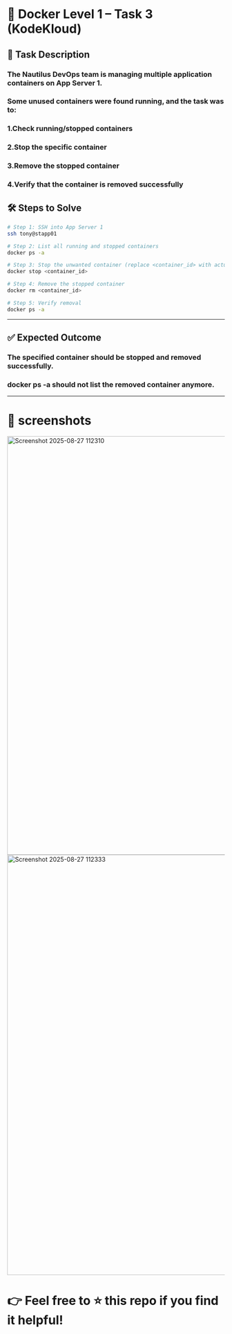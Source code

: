 # 🚀 Docker Level 1 – Task 3 (KodeKloud)
## 📌 Task Description

### The Nautilus DevOps team is managing multiple application containers on App Server 1.
### Some unused containers were found running, and the task was to:

### 1.Check running/stopped containers

### 2.Stop the specific container

### 3.Remove the stopped container

### 4.Verify that the container is removed successfully

## 🛠️ Steps to Solve
```bash
# Step 1: SSH into App Server 1
ssh tony@stapp01

# Step 2: List all running and stopped containers
docker ps -a

# Step 3: Stop the unwanted container (replace <container_id> with actual ID)
docker stop <container_id>

# Step 4: Remove the stopped container
docker rm <container_id>

# Step 5: Verify removal
docker ps -a
```
---
## ✅ Expected Outcome

### The specified container should be stopped and removed successfully.

### docker ps -a should not list the removed container anymore.
---
# 📂 screenshots
<img width="1919" height="966" alt="Screenshot 2025-08-27 112310" src="https://github.com/user-attachments/assets/ce193360-080c-490e-922b-81158873903a" />
<img width="1919" height="970" alt="Screenshot 2025-08-27 112333" src="https://github.com/user-attachments/assets/78d97758-e2ea-4c4b-afd3-5c48c8881faf" />

# 👉 Feel free to ⭐ this repo if you find it helpful!
